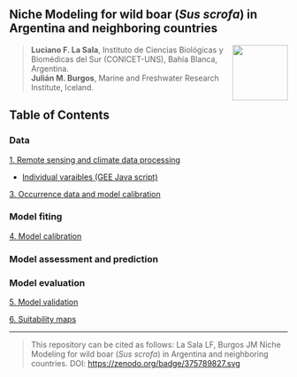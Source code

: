 ## Niche Modeling for wild boar (*Sus scrofa*) in Argentina and neighboring countries

<img src="https://user-images.githubusercontent.com/20196847/82152923-d78ba600-983a-11ea-9bfc-2a9115a029f5.jpg" height="100" width="100" img align="right">

>**Luciano F. La Sala**, Instituto de Ciencias Biológicas y Biomédicas del Sur (CONICET-UNS), Bahía Blanca, Argentina.  
**Julián M. Burgos**, Marine and Freshwater Research Institute, Iceland.    


Table of Contents
----------

### Data

[1. Remote sensing and climate data processing](./GEE_raster_processing/README.md)  

- [Individual varaibles (GEE Java script)](./GEE_raster_processing/Data_processing)

[3. Occurrence data and model calibration](./Scripts_README/Occurrence_data_model_calibration.md)

### Model fiting

[4. Model calibration](./calibration/calibration.md)

### Model assessment and prediction


### Model evaluation

[5. Model validation](./Validation/README.md)

[6. Suitability maps](./plots)

----------
> This repository can be cited as follows: La Sala LF, Burgos JM Niche Modeling for wild boar (*Sus scrofa*) in Argentina and neighboring countries. DOI: https://zenodo.org/badge/375789827.svg 
